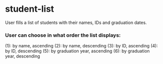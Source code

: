 # student-list
User fills a list of students with their names, IDs and graduation dates.

### User can choose in what order the list displays:
(1): by name, ascending
(2): by name, descending
(3): by ID, ascending
(4): by ID, descending
(5): by graduation year, ascending
(6): by graduation year, descending
